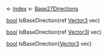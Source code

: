← [Index](Api-Index) ← [Base27Directions](VRageMath.Base27Directions)

[bool](System.Boolean) IsBaseDirection(ref [Vector3](VRageMath.Vector3) vec)

[bool](System.Boolean) IsBaseDirection(ref [Vector3I](VRageMath.Vector3I) vec)

[bool](System.Boolean) IsBaseDirection([Vector3](VRageMath.Vector3) vec)

